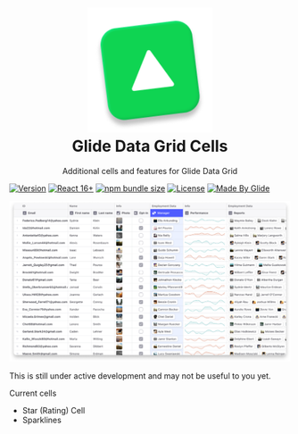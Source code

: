 <h1 align="center">
  <img src="https://raw.githubusercontent.com/glideapps/glide-data-grid/master/icon.png" width="224px"/><br/>
  <b>Glide Data Grid Cells</b>
</h1>
<p align="center">Additional cells and features for Glide Data Grid</p>

[![Version](https://img.shields.io/npm/v/@glideapps/glide-data-grid-cells?color=blue&label=latest&style=for-the-badge)](https://github.com/glideapps/glide-data-grid/releases)
[![React 16+](https://img.shields.io/badge/React-16+-00ADD8?style=for-the-badge&logo=react)](https://reactjs.org)
[![npm bundle size](https://img.shields.io/bundlephobia/minzip/@glideapps/glide-data-grid-cells?color=success&label=bundle&style=for-the-badge)](https://bundlephobia.com/package/@glideapps/glide-data-grid-cells)
[![License](https://img.shields.io/github/license/glideapps/glide-data-grid?color=red&style=for-the-badge)](https://github.com/glideapps/glide-data-grid/blob/main/LICENSE)
[![Made By Glide](https://img.shields.io/badge/❤_Made_by-Glide-11CCE5?style=for-the-badge&logo=none)](https://www.glideapps.com/jobs)

![Data Grid](https://raw.githubusercontent.com/glideapps/glide-data-grid/master/data-grid.jpg)

This is still under active development and may not be useful to you yet.

Current cells

-   Star (Rating) Cell
-   Sparklines
